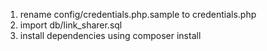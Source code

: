 1. rename config/credentials.php.sample to credentials.php
2. import db/link_sharer.sql
3. install dependencies using composer install
